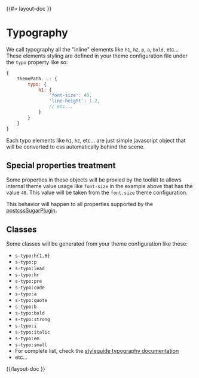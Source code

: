 <!--
/**
 * @name            Typography
 * @namespace       doc.css
 * @type            Markdown
 * @platform        md
 * @status          stable
 * @menu            Documentation / CSS           /doc/css/typography
 *
 * @since           2.0.0
 * @author    Olivier Bossel <olivier.bossel@gmail.com> (https://olivierbossel.com)
 */
-->

{{#> layout-doc }}

# Typography

We call typography all the "inline" elements like `h1`, `h2`, `p`, `a`, `bold`, etc...
These elements styling are defined in your theme configuration file under the `typo` property like so:

```js
{
    themePath...: {
        typo: {
            h1: {
                'font-size': 40,
                'line-height': 1.2,
                // etc...
            }
        }
    }
}
```

Each typo elements like `h1`, `h2`, etc... are just simple javascript object that will be converted to css automatically behind the scene.

## Special properties treatment

Some properties in these objects will be proxied by the toolkit to allows internal theme value usage like `font-size` in the example above that has the value `40`. This value will be taken from the `font.size` theme configuration.

This behavior will happen to all properties supported by the [postcssSugarPlugin](/api/@coffeekraken/postcss-sugar-plugin/node/utils/jsObjectToCssProperties).

## Classes

Some classes will be generated from your theme configuration like these:

-   `s-typo:h{1,6}`
-   `s-typo:p`
-   `s-typo:lead`
-   `s-typo:hr`
-   `s-typo:pre`
-   `s-typo:code`
-   `s-typo:a`
-   `s-typo:quote`
-   `s-typo:b`
-   `s-typo:bold`
-   `s-typo:strong`
-   `s-typo:i`
-   `s-typo:italic`
-   `s-typo:em`
-   `s-typo:small`
-   For complete list, check the [styleguide typography documentation](/styleguide/helpers/typography)
-   etc...

{{/layout-doc }}
